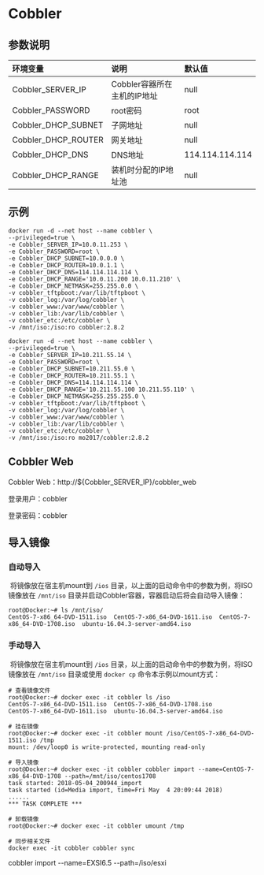 # Cobbler

## 参数说明

| 环境变量 | 说明 | 默认值 |
| :- | :-- | :- |
| Cobbler_SERVER_IP | Cobbler容器所在主机的IP地址 | null |
| Cobbler_PASSWORD | root密码 | root |
| Cobbler_DHCP_SUBNET | 子网地址 | null |
| Cobbler_DHCP_ROUTER | 网关地址 | null |
| Cobbler_DHCP_DNS | DNS地址 | 114.114.114.114 |
| Cobbler_DHCP_RANGE | 装机时分配的IP地址池 | null |

## 示例

```shell
docker run -d --net host --name cobbler \
--privileged=true \
-e Cobbler_SERVER_IP=10.0.11.253 \
-e Cobbler_PASSWORD=root \
-e Cobbler_DHCP_SUBNET=10.0.0.0 \
-e Cobbler_DHCP_ROUTER=10.0.1.1 \
-e Cobbler_DHCP_DNS=114.114.114.114 \
-e Cobbler_DHCP_RANGE='10.0.11.200 10.0.11.210' \
-e Cobbler_DHCP_NETMASK=255.255.0.0 \
-v cobbler_tftpboot:/var/lib/tftpboot \
-v cobbler_log:/var/log/cobbler \
-v cobbler_www:/var/www/cobbler \
-v cobbler_lib:/var/lib/cobbler \
-v cobbler_etc:/etc/cobbler \
-v /mnt/iso:/iso:ro cobbler:2.8.2

docker run -d --net host --name cobbler \
--privileged=true \
-e Cobbler_SERVER_IP=10.211.55.14 \
-e Cobbler_PASSWORD=root \
-e Cobbler_DHCP_SUBNET=10.211.55.0 \
-e Cobbler_DHCP_ROUTER=10.211.55.1 \
-e Cobbler_DHCP_DNS=114.114.114.114 \
-e Cobbler_DHCP_RANGE='10.211.55.100 10.211.55.110' \
-e Cobbler_DHCP_NETMASK=255.255.255.0 \
-v cobbler_tftpboot:/var/lib/tftpboot \
-v cobbler_log:/var/log/cobbler \
-v cobbler_www:/var/www/cobbler \
-v cobbler_lib:/var/lib/cobbler \
-v cobbler_etc:/etc/cobbler \
-v /mnt/iso:/iso:ro mo2017/cobbler:2.8.2
```
## Cobbler Web

Cobbler Web：http://${Cobbler_SERVER_IP}/cobbler_web

登录用户：cobbler

登录密码：cobbler

## 导入镜像
### 自动导入
​        将镜像放在宿主机mount到 `/ios` 目录，以上面的启动命令中的参数为例，将ISO镜像放在 `/mnt/iso` 目录并启动Cobbler容器，容器启动后将会自动导入镜像：

```Shell
root@Docker:~# ls /mnt/iso/
CentOS-7-x86_64-DVD-1511.iso  CentOS-7-x86_64-DVD-1611.iso  CentOS-7-x86_64-DVD-1708.iso  ubuntu-16.04.3-server-amd64.iso
```

### 手动导入

​        将镜像放在宿主机mount到 `/ios` 目录，以上面的启动命令中的参数为例，将ISO镜像放在 `/mnt/iso` 目录或使用 `docker cp` 命令本示例以mount方式：

```shell
# 查看镜像文件
root@Docker:~# docker exec -it cobbler ls /iso
CentOS-7-x86_64-DVD-1511.iso  CentOS-7-x86_64-DVD-1708.iso
CentOS-7-x86_64-DVD-1611.iso  ubuntu-16.04.3-server-amd64.iso

# 挂在镜像
root@Docker:~# docker exec -it cobbler mount /iso/CentOS-7-x86_64-DVD-1511.iso /tmp
mount: /dev/loop0 is write-protected, mounting read-only

# 导入镜像
root@Docker:~# docker exec -it cobbler cobbler import --name=CentOS-7-x86_64-DVD-1708 --path=/mnt/iso/centos1708
task started: 2018-05-04_200944_import
task started (id=Media import, time=Fri May  4 20:09:44 2018)
......
*** TASK COMPLETE ***

# 卸载镜像
root@Docker:~# docker exec -it cobbler umount /tmp

# 同步相关文件
docker exec -it cobbler cobbler sync
```
cobbler import --name=EXSI6.5 --path=/iso/esxi


